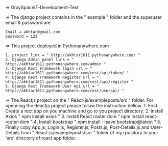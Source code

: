 => GraySpaceIT-Development-Test

=> The django project contains in the " example " folder and the superuser email & password are

	Email = akhtar@gmail.com
	password = 123

=> This project deployed in Pythonanywhere.com

	1. project link = " http://akhtar1611.pythonanywhere.com/ "
	2. Django Admin panel link = " http://akhtar1611.pythonanywhere.com/admin "
	3. Django Rest Framework login url = " http://akhtar1611.pythonanywhere.com/rest/api/token/ "
	4. Django Rest Framework Register url = " http://akhtar1611.pythonanywhere.com/rest/api/register "	
	5. Django Rest Framework User Api url = " http://akhtar1611.pythonanywhere.com/rest/userapi/ "

=> The Reactjs project on the " React-js/exampleposts/src " folder. For openning the Reactjs project please follow the instruction bellow.
	1. First Create a rect app on you machine and go to you project directory.
	2. Install Axios " npm install axios "
	3. install React router dom " npm install react-router-dom "
	4. Install bootstrap " npm install --save bootstrap@latest "
	5. Finally copy App.js, Login.js, Register.js, Posts.js, Post-Details.js and User-Details from " React-js/exampleposts/src " folder of my 	  rpository to your 'src' directory of react app folder.
